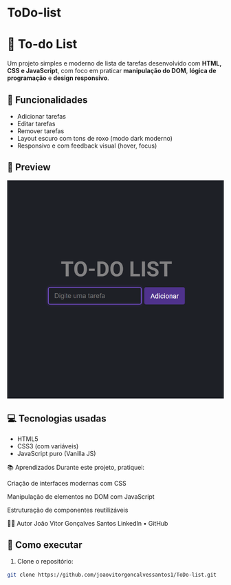 # ToDo-list

# 📝 To-do List

Um projeto simples e moderno de lista de tarefas desenvolvido com **HTML, CSS e JavaScript**, com foco em praticar **manipulação do DOM**, **lógica de programação** e **design responsivo**.

## 🎯 Funcionalidades

- Adicionar tarefas
- Editar tarefas
- Remover tarefas
- Layout escuro com tons de roxo (modo dark moderno)
- Responsivo e com feedback visual (hover, focus)

## 📸 Preview

![preview](./assets/img/preview..png) 

## 💻 Tecnologias usadas

- HTML5
- CSS3 (com variáveis)
- JavaScript puro (Vanilla JS)


📚 Aprendizados
Durante este projeto, pratiquei:

Criação de interfaces modernas com CSS

Manipulação de elementos no DOM com JavaScript

Estruturação de componentes reutilizáveis

🙋‍♂️ Autor
João Vitor Gonçalves Santos
LinkedIn • GitHub

## 🚀 Como executar

1. Clone o repositório:
```bash
git clone https://github.com/joaovitorgoncalvessantos1/ToDo-list.git


